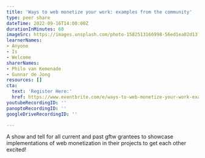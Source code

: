 ```yaml
---
title: 'Ways to web monetize your work: examples from the community'
type: peer share
dateTime: 2022-09-16T14:00:00Z
durationInMinutes: 60
imageSrc: https://images.unsplash.com/photo-1582513166998-56ed1ea02d13?ixlib=rb-1.2.1&ixid=MnwxMjA3fDB8MHxwaG90by1wYWdlfHx8fGVufDB8fHx8&auto=format&fit=crop&w=2064&q=80
learnerNames:
- Anyone
- Is
- Welcome
sharerNames:
- Philo van Kemenade
- Gunnar de Jong
resources: []
cta:
  text: 'Register Here:'
  href: https://www.eventbrite.com/e/ways-to-web-monetize-your-work-examples-from-the-gftw-community-tickets-392424982687
youtubeRecordingID: ''
panoptoRecordingID: ''
googleDriveRecordingID: ''

---
```

A show and tell for all current and past gftw grantees to showcase implementations of web monetization in their projects to get each other excited!
